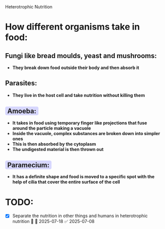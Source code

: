 <div class="mainGlowHeading">Heterotrophic Nutrition</div>

# How different organisms take in food:
## Fungi like bread moulds, yeast and mushrooms:
- **They break down food outside their body and then absorb it**
## Parasites:
- **They live in the host cell and take nutrition without killing them**
## <span style="background-color: rgba(100, 100, 255, 0.25); border-radius: 5px; font-weight: bold; padding: 1.5px; padding-right: 7px; padding-left: 7px;">Amoeba:</span>
- **It takes in food using temporary finger like projections that fuse around the particle making a vacuole**
- **Inside the vacuole, complex substances are broken down into simpler ones**
- **This is then absorbed by the cytoplasm**
- **The undigested material is then thrown out**
## <span style="background-color: rgba(100, 100, 255, 0.25); border-radius: 5px; font-weight: bold; padding: 1.5px; padding-right: 7px; padding-left: 7px;">Paramecium:</span>
- **It has a definite shape and food is moved to a specific spot with the help of cilia that cover the entire surface of the cell**
# TODO:
- [x] Separate the nutrition in other things and humans in heterotrophic nutrition 🔼 📅 2025-07-18 ✅ 2025-07-08